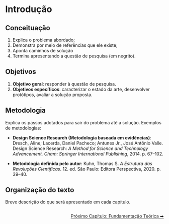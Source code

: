 # Introdução

## Conceituação

1. Explica o problema abordado;
2. Demonstra por meio de referências que ele existe;
3. Aponta caminhos de solução
4. Termina apresentando a questão de pesquisa (em negrito).

## Objetivos

1. **Objetivo geral**: responder à questão de pesquisa.
2. **Objetivos específicos**: caracterizar o estado da arte, desenvolver protótipos, avaliar a solução proposta.

## Metodologia

Explica os passos adotados para sair do problema até a solução. Exemplos de metodologias:

* **Design Science Research (Metodologia baseada em evidências)**: Dresch, Aline; Lacerda, Daniel Pacheco; Antunes Jr., José Antônio Valle. Design Science Research: *A Method for Science and Technology Advancement. Cham: Springer International Publishing*, 2014. p. 67–102.

* **Metodologia definida pelo autor**: Kuhn, Thomas S. *A Estrutura das Revoluções Científicas*. 12. ed. São Paulo: Editora Perspectiva, 2020. p. 39–40.

## Organização do texto

Breve descrição do que será apresentado em cada capítulo.

<div style="display:flex; justify-content:flex-end; margin-top: 2em;">
  <a class="md-button md-button--primary" href="/estrutura/fundamentacao_teorica">
    Próximo Capítulo: Fundamentação Teórica ➡
  </a>
</div>